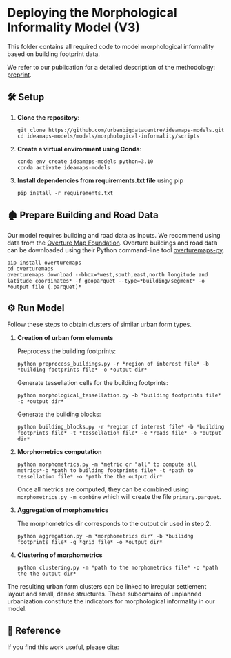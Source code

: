 #  Deploying the Morphological Informality Model (V3)



This folder contains all required code to model morphological informality based on building footprint data.

We refer to our publication for a detailed description of the methodology: [preprint](). 




## 🛠️ Setup


1. **Clone the repository**:
    ```
    git clone https://github.com/urbanbigdatacentre/ideamaps-models.git
    cd ideamaps-models/models/morphological-informality/scripts
    ```


2. **Create a virtual environment using Conda**:
    ```
    conda env create ideamaps-models python=3.10
    conda activate ideamaps-models
    ```
3. **Install dependencies from requirements.txt file** using pip
   ```
   pip install -r requirements.txt
   ```


## 🏚️ Prepare Building and Road Data

Our model requires building and road data as inputs. We recommend using data from the [Overture Map Foundation](https://overturemaps.org/). Overture buildings and road data can be downloaded using their Python command-line tool [overturemaps-py](https://github.com/OvertureMaps/overturemaps-py).
```
pip install overturemaps
cd overturemaps
overturemaps download --bbox=*west,south,east,north longitude and latitude coordinates* -f geoparquet --type=*building/segment* -o *output file (.parquet)*
```


## ⚙️ Run Model

Follow these steps to obtain clusters of similar urban form types.

1. **Creation of urban form elements**

    Preprocess the building footprints:
    ```
    python preprocess_buildings.py -r *region of interest file* -b *building footprints file* -o *output dir*
    ```
   
    Generate tessellation cells for the building footprints:
    ```
    python morphological_tessellation.py -b *building footprints file* -o *output dir*
    ```
   
     Generate the building blocks:
     ```
     python building_blocks.py -r *region of interest file* -b *building footprints file* -t *tessellation file* -e *roads file* -o *output dir*
     ```
   

2. **Morphometrics computation**

    ```
    python morphometrics.py -m *metric or "all" to compute all metrics*-b *path to building footprints file* -t *path to tessellation file* -o *path the the output dir*
    ```
    Once all metrics are computed, they can be combined using ``morphometrics.py -m combine`` which will create the file ``primary.parquet``.

3. **Aggregation of morphometrics**

   The morphometrics dir corresponds to the output dir used in step 2.

   ```
   python aggregation.py -m *morphometrics dir* -b *builidng footprints file* -g *grid file* -o *output dir*
   ```
      
4. **Clustering of morphometrics**

   ```
   python clustering.py -m *path to the morphometrics file* -o *path the the output dir*
   ```

The resulting urban form clusters can be linked to irregular settlement layout and small, dense structures. These subdomains of unplanned urbanization constitute the indicators for morphological informality in our model.


## 📝 Reference

If you find this work useful, please cite:

```

```